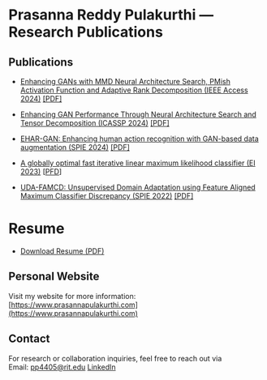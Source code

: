 # Prasanna Reddy Pulakurthi — Research Publications


## Publications
- [Enhancing GANs with MMD Neural Architecture Search, PMish Activation Function and Adaptive Rank Decomposition (IEEE Access 2024)](https://ieeexplore.ieee.org/document/10732016) [[PDF]](https://ieeexplore.ieee.org/stamp/stamp.jsp?tp=&arnumber=10732016)

- [Enhancing GAN Performance Through Neural Architecture Search and Tensor Decomposition (ICASSP 2024)](https://doi.org/10.1109/ICASSP48485.2024.10446488) [[PDF]](https://prasannapulakurthi.github.io/papers/PDFs/2024_ICASSP_GANs-Tensor-Decomposition.pdf)

- [EHAR-GAN: Enhancing human action recognition with GAN-based data
augmentation (SPIE 2024)](https://doi.org/10.1117/12.3021572) [[PDF]](https://prasannapulakurthi.github.io/papers/PDFs/2024_SPIE_EHAR-GAN.pdf)

- [A globally optimal fast iterative linear maximum likelihood classifier (EI 2023)](https://library.imaging.org/ei/articles/35/14/COIMG-172) [[PFD](https://library.imaging.org/admin/apis/public/api/ist/website/downloadArticle/ei/35/14/COIMG-172)]

- [UDA-FAMCD: Unsupervised Domain Adaptation using Feature Aligned
Maximum Classifier Discrepancy (SPIE 2022)](https://doi.org/10.1117/12.2646422) [[PDF]](https://prasannapulakurthi.github.io/papers/PDFs/2022_SPIE_UDA-FAMCD.pdf)


# Resume
- [Download Resume (PDF)](https://prasannapulakurthi.github.io/papers/resume/prasanna-reddy-pulakurthi-resume.pdf)


## Personal Website

Visit my website for more information: [https://www.prasannapulakurthi.com](https://www.prasannapulakurthi.com)


## Contact

For research or collaboration inquiries, feel free to reach out via  
Email: pp4405@rit.edu
[LinkedIn](https://www.linkedin.com/in/prasannapulakurthi/)
